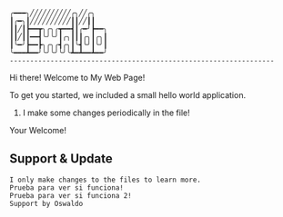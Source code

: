     ╭━━━╮╱╱╱╱╱╱╱╱╱╱╭╮╱╱╭╮
    ┃╭━╮┃╱╱╱╱╱╱╱╱╱╱┃┃╱╱┃┃
    ┃┃╱┃┣━━┳╮╭╮╭┳━━┫┃╭━╯┣━━╮
    ┃┃╱┃┃━━┫╰╯╰╯┃╭╮┃┃┃╭╮┃╭╮┃
    ┃╰━╯┣━━┣╮╭╮╭┫╭╮┃╰┫╰╯┃╰╯┃
    ╰━━━┻━━╯╰╯╰╯╰╯╰┻━┻━━┻━━╯
    -----------------------------------------------------------------

Hi there! Welcome to My Web Page!

To get you started, we included a small hello world application.

1) I make some changes periodically in the file!

Your Welcome!


## Support & Update

    I only make changes to the files to learn more.
    Prueba para ver si funciona!
    Prueba para ver si funciona 2!
    Support by Oswaldo
